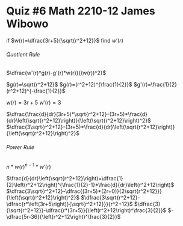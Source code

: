 # Quiz #6     Math 2210-12     James Wibowo

if $w(r)=\dfrac{3r+5}{\sqrt{r^2+12}}$
find $w'(r)$

###### Quotient Rule
$\dfrac{w'(r)*g(r)-g'(r)*w(r)}{(w(r))^2}$



$g(r)=\sqrt{r^2+12}$
$g(r)=(r^2+12)^{\frac{1}{2}}$
$g'(r)=\frac{1}{2}(r^2+12)^{-\frac{1}{2}}$

$w(r)=3r+5$
$w'(r)=3$


$\dfrac{\frac{d}{dr}(3r+5)*\sqrt{r^2+12}-(3r+5)*\frac{d}{dr}\left(\sqrt{r^2+12}\right)}{\left(\sqrt{r^2+12}\right)^2}$
$\dfrac{3\sqrt{r^2+12}-(3r+5)*\frac{d}{dr}\left(\sqrt{r^2+12}\right)}{\left(\sqrt{r^2+12}\right)^2}$
 ###### Power Rule
 $n*w(r)^{n-1}*w'(r)$



$\frac{d}{dr}\left(\sqrt{r^2+12}\right)=\dfrac{1}{2}\left(r^2+12\right)^{\frac{1}{2}-1}*\frac{d}{dr}\left(r^2+12\right)$
$\dfrac{3\sqrt{r^2+12}-\dfrac{(3r+5)*(2r+0)}{2\sqrt{r^2+12}}}{\left(\sqrt{r^2+12}\right)^2}$
$\dfrac{3\sqrt{r^2+12}-\dfrac{r*\left(3r+5\right)}{\sqrt{r^2+12}}}{r^2+12}$
$\dfrac{3}{\sqrt{r^2+12}}-\dfrac{r*(3r+5)}{\left(r^2+12\right)^\frac{3}{2}}$
$-\dfrac{5r-36}{\left(r^2+12\right)^\frac{3}{2}}$
